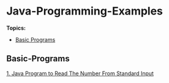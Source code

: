 # Java-Programming-Examples

**Topics:**
- [Basic Programs](#Basic-Programs)


## Basic-Programs
[1. Java Program to Read The Number From Standard Input](Basic%20Programs/src/HelloWorld.java)